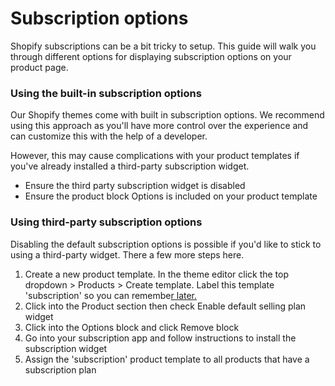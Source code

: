 # Subscription options

Shopify subscriptions can be a bit tricky to setup. This guide will walk you through different options for displaying subscription options on your product page.



### Using the built-in subscription options

Our Shopify themes come with built in subscription options. We recommend using this approach as you'll have more control over the experience and can customize this with the help of a developer.

However, this may cause complications with your product templates if you've already installed a third-party subscription widget.

* Ensure the third party subscription widget is disabled
* Ensure the product block Options is included on your product template



### Using third-party subscription options

Disabling the default subscription options is possible if you'd like to stick to using a third-party widget. There a few more steps here.

1. Create a new product template. In the theme editor click the top dropdown > Products > Create template. Label this template 'subscription' so you can remembe[r later.](http://later.click/)
2. Click into the Product section then check Enable default selling plan widget
3. Click into the Options block and click Remove block
4. Go into your subscription app and follow instructions to install the subscription widget
5. Assign the 'subscription' product template to all products that have a subscription plan
